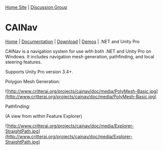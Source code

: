 [Home Site](http://www.critterai.org/) | [Discussion Group](http://groups.google.com/group/critterai)

# CAINav #

[Home](http://www.critterai.org/projects/cainav/) | [Documentation](http://www.critterai.org/projects/cainav/doc/) | [Download](http://code.google.com/p/critterai/downloads/detail?name=cai-nav-0.4.0.zip) | [Demos](http://code.google.com/p/critterai/downloads/detail?name=CAINav-SamplePack-0.4a.zip) | .NET and Unity Pro

CAINav is a navigation system for use with both .NET and Unity Pro on Windows. It includes navigation mesh generation, pathfinding, and local steering features.

Supports Unity Pro version 3.4+.

Polygon Mesh Generation:

![http://www.critterai.org/projects/cainav/doc/media/PolyMesh-Basic.jpg](http://www.critterai.org/projects/cainav/doc/media/PolyMesh-Basic.jpg)

Pathfinding:

(A view from within Feature Explorer)

![http://www.critterai.org/projects/cainav/doc/media/Explorer-StraightPath.jpg](http://www.critterai.org/projects/cainav/doc/media/Explorer-StraightPath.jpg)



